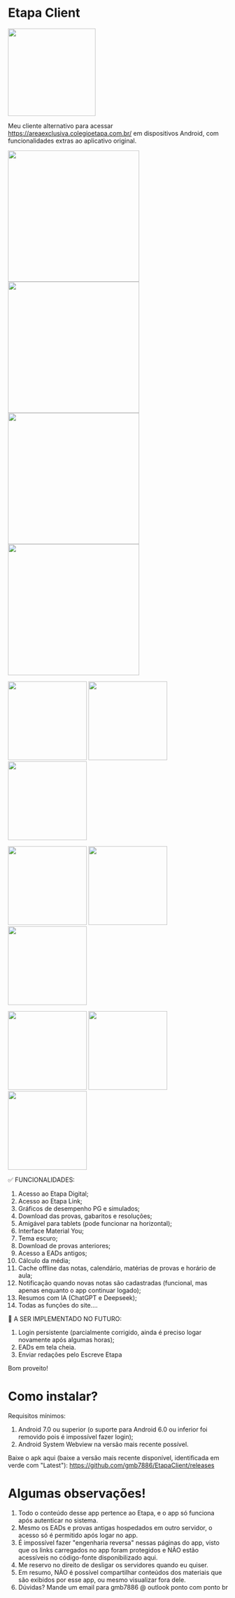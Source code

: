 # Etapa Client #

<img src="https://github.com/gmb7886/EtapaClient/blob/main/app/src/main/ic_launcher-playstore.png" width="200"/> 

Meu cliente alternativo para acessar https://areaexclusiva.colegioetapa.com.br/ em dispositivos Android, com funcionalidades extras ao aplicativo original.

<img src="https://github.com/gmb7886/EtapaClient/blob/main/app/imagens/tablet_1.png" width="300"/> <img src="https://github.com/gmb7886/EtapaClient/blob/main/app/imagens/tablet_2.png" width="300"/> 
<img src="https://github.com/gmb7886/EtapaClient/blob/main/app/imagens/tablet_3.png" width="300"/> <img src="https://github.com/gmb7886/EtapaClient/blob/main/app/imagens/tablet_4.png" width="300"/>

<img src="https://github.com/gmb7886/EtapaClient/blob/main/app/imagens/phone_1.jpg" width="180"/> <img src="https://github.com/gmb7886/EtapaClient/blob/main/app/imagens/phone_2.jpg" width="180"/> 
<img src="https://github.com/gmb7886/EtapaClient/blob/main/app/imagens/phone_3.jpg" width="180"/> 

<img src="https://github.com/gmb7886/EtapaClient/blob/main/app/imagens/phone_4.jpg" width="180"/> <img src="https://github.com/gmb7886/EtapaClient/blob/main/app/imagens/phone_5.jpg" width="180"/> <img src="https://github.com/gmb7886/EtapaClient/blob/main/app/imagens/phone_7.jpg" width="180"/> 

<img src="https://github.com/gmb7886/EtapaClient/blob/main/app/imagens/phone_8.jpg" width="180"/> <img src="https://github.com/gmb7886/EtapaClient/blob/main/app/imagens/phone_9.jpg" width="180"/> 
<img src="https://github.com/gmb7886/EtapaClient/blob/main/app/imagens/phone_10.jpg" width="180"/>

✅ FUNCIONALIDADES:
  1. Acesso ao Etapa Digital;
  2. Acesso ao Etapa Link;
  3. Gráficos de desempenho PG e simulados;
  4. Download das provas, gabaritos e resoluções;
  5. Amigável para tablets (pode funcionar na horizontal);
  6. Interface Material You;
  7. Tema escuro;
  8. Download de provas anteriores;
  9. Acesso a EADs antigos;
  10. Cálculo da média;
  11. Cache offline das notas, calendário, matérias de provas e horário de aula;
  12. Notificação quando novas notas são cadastradas (funcional, mas apenas enquanto o app continuar logado);
  13. Resumos com IA (ChatGPT e Deepseek);
  14. Todas as funções do site....

🚫 A SER IMPLEMENTADO NO FUTURO:
  1. Login persistente (parcialmente corrigido, ainda é preciso logar novamente após algumas horas);
  2. EADs em tela cheia.
  3. Enviar redações pelo Escreve Etapa

Bom proveito!

# Como instalar? #
Requisitos mínimos:
  1. Android 7.0 ou superior (o suporte para Android 6.0 ou inferior foi removido pois é impossível fazer login);
  2. Android System Webview na versão mais recente possível.

Baixe o apk aqui (baixe a versão mais recente disponível, identificada em verde com "Latest"): https://github.com/gmb7886/EtapaClient/releases

# Algumas observações! #

1. Todo o conteúdo desse app pertence ao Etapa, e o app só funciona após autenticar no sistema.
2. Mesmo os EADs e provas antigas hospedados em outro servidor, o acesso só é permitido após logar no app.
3. É impossível fazer "engenharia reversa" nessas páginas do app, visto que os links carregados no app foram protegidos e NÃO estão acessíveis no código-fonte disponibilizado aqui.
4. Me reservo no direito de desligar os servidores quando eu quiser.
5. Em resumo, NÃO é possível compartilhar conteúdos dos materiais que são exibidos por esse app, ou mesmo visualizar fora dele.
6. Dúvidas? Mande um email para gmb7886 @ outlook ponto com ponto br
